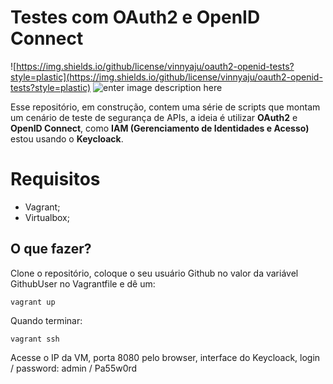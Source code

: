 # Testes com OAuth2 e OpenID Connect

![https://img.shields.io/github/license/vinnyaju/oauth2-openid-tests?style=plastic](https://img.shields.io/github/license/vinnyaju/oauth2-openid-tests?style=plastic) ![enter image description here](https://img.shields.io/badge/Status-Em%20constru%C3%A7%C3%A3o-orange?style=plastic)

Esse repositório, em construção, contem uma série de scripts que montam um cenário de teste de segurança de APIs, a ideia é utilizar **OAuth2** e **OpenID Connect**, como **IAM (Gerenciamento de Identidades e Acesso)** estou usando o **Keycloack**.

# Requisitos
* Vagrant;
* Virtualbox;

## O que fazer?

Clone o repositório, coloque o seu usuário Github no valor da variável GithubUser no Vagrantfile e dê um:

    vagrant up

Quando terminar:

    vagrant ssh

Acesse o IP da VM, porta 8080 pelo browser, interface do Keycloack, login / password: admin / Pa55w0rd